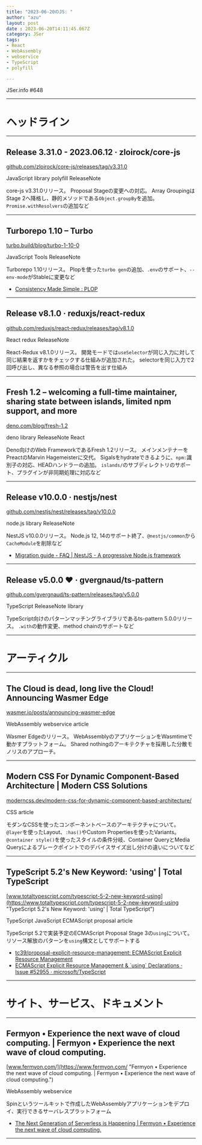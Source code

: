 ```yaml
---
title: "2023-06-20のJS: "
author: "azu"
layout: post
date : 2023-06-20T14:11:45.067Z
category: JSer
tags:
- React
- WebAssembly
- webservice
- TypeScript
- polyfill

---
```


JSer.info #648

----

<h1 class="site-genre">ヘッドライン</h1>

----

## Release 3.31.0 - 2023.06.12 · zloirock/core-js
[github.com/zloirock/core-js/releases/tag/v3.31.0](https://github.com/zloirock/core-js/releases/tag/v3.31.0 "Release 3.31.0 - 2023.06.12 · zloirock/core-js")
<p class="jser-tags jser-tag-icon"><span class="jser-tag">JavaScript</span> <span class="jser-tag">library</span> <span class="jser-tag">polyfill</span> <span class="jser-tag">ReleaseNote</span></p>

core-js v3.31.0リリース。
Proposal Stageの変更への対応。
Array GroupingはStage 2へ降格し、静的メソッドである`Object.groupBy`を追加。
`Promise.withResolvers`の追加など


----

## Turborepo 1.10 – Turbo
[turbo.build/blog/turbo-1-10-0](https://turbo.build/blog/turbo-1-10-0 "Turborepo 1.10 – Turbo")
<p class="jser-tags jser-tag-icon"><span class="jser-tag">JavaScript</span> <span class="jser-tag">Tools</span> <span class="jser-tag">ReleaseNote</span></p>

Turborepo 1.10リリース。
Plopを使った`turbo gen`の追加、`.env`のサポート、`--env-mode`がStableに変更など

- [Consistency Made Simple : PLOP](https://plopjs.com/ "Consistency Made Simple : PLOP")

----

## Release v8.1.0 · reduxjs/react-redux
[github.com/reduxjs/react-redux/releases/tag/v8.1.0](https://github.com/reduxjs/react-redux/releases/tag/v8.1.0 "Release v8.1.0 · reduxjs/react-redux")
<p class="jser-tags jser-tag-icon"><span class="jser-tag">React</span> <span class="jser-tag">redux</span> <span class="jser-tag">ReleaseNote</span></p>

React-Redux v8.1.0リリース。
開発モードでは`useSelector`が同じ入力に対して同じ結果を返すかをチェックする仕組みが追加された。
selectorを同じ入力で2回呼び出し、異なる参照の場合は警告を出す仕組み


----

## Fresh 1.2 – welcoming a full-time maintainer, sharing state between islands, limited npm support, and more
[deno.com/blog/fresh-1.2](https://deno.com/blog/fresh-1.2 "Fresh 1.2 – welcoming a full-time maintainer, sharing state between islands, limited npm support, and more")
<p class="jser-tags jser-tag-icon"><span class="jser-tag">deno</span> <span class="jser-tag">library</span> <span class="jser-tag">ReleaseNote</span> <span class="jser-tag">React</span></p>

Deno向けのWeb FrameworkであるFresh 1.2リリース。
メインメンテナーをPreactのMarvin Hagemeisterに交代。
Sigalsをhydrateできるように、`npm:`識別子の対応、HEADハンドラーの追加。
`islands/`のサブディレクトリのサポート、プラグインが非同期処理に対応など


----

## Release v10.0.0 · nestjs/nest
[github.com/nestjs/nest/releases/tag/v10.0.0](https://github.com/nestjs/nest/releases/tag/v10.0.0 "Release v10.0.0 · nestjs/nest")
<p class="jser-tags jser-tag-icon"><span class="jser-tag">node.js</span> <span class="jser-tag">library</span> <span class="jser-tag">ReleaseNote</span></p>

NestJS v10.0.0リリース。
Node.js 12, 14のサポート終了、`@nestjs/common`から`CacheModule`を削除など

- [Migration guide - FAQ | NestJS - A progressive Node.js framework](https://docs.nestjs.com/migration-guide "Migration guide - FAQ | NestJS - A progressive Node.js framework")

----

## Release v5.0.0 ❤️ · gvergnaud/ts-pattern
[github.com/gvergnaud/ts-pattern/releases/tag/v5.0.0](https://github.com/gvergnaud/ts-pattern/releases/tag/v5.0.0 "Release v5.0.0 ❤️ · gvergnaud/ts-pattern")
<p class="jser-tags jser-tag-icon"><span class="jser-tag">TypeScript</span> <span class="jser-tag">ReleaseNote</span> <span class="jser-tag">library</span></p>

TypeScript向けのパターンマッチングライブラリであるts-pattern 5.0.0リリース。
`.with`の動作変更、method chainのサポートなど


----
<h1 class="site-genre">アーティクル</h1>

----

## The Cloud is dead, long live the Cloud! Announcing Wasmer Edge
[wasmer.io/posts/announcing-wasmer-edge](https://wasmer.io/posts/announcing-wasmer-edge "The Cloud is dead, long live the Cloud! Announcing Wasmer Edge")
<p class="jser-tags jser-tag-icon"><span class="jser-tag">WebAssembly</span> <span class="jser-tag">webservice</span> <span class="jser-tag">article</span></p>

Wasmer Edgeのリリース。
WebAssemblyのアプリケーションをWasmtimeで動かすプラットフォーム。
Shared nothingのアーキテクチャを採用した分散モノリスのアプローチ。


----

## Modern CSS For Dynamic Component-Based Architecture | Modern CSS Solutions
[moderncss.dev/modern-css-for-dynamic-component-based-architecture/](https://moderncss.dev/modern-css-for-dynamic-component-based-architecture/ "Modern CSS For Dynamic Component-Based Architecture | Modern CSS Solutions")
<p class="jser-tags jser-tag-icon"><span class="jser-tag">CSS</span> <span class="jser-tag">article</span></p>

モダンなCSSを使ったコンポーネントベースのアーキテクチャについて。
`@layer`を使ったLayout、`:has()`やCustom Propertiesを使ったVariants。
`@container style()`を使ったスタイルの条件分岐、Container QueryとMedia Queryによるブレークポイントでのデバイスサイズ出し分けの違いについてなど


----

## TypeScript 5.2&#039;s New Keyword: &#039;using&#039; | Total TypeScript
[www.totaltypescript.com/typescript-5-2-new-keyword-using](https://www.totaltypescript.com/typescript-5-2-new-keyword-using "TypeScript 5.2&#039;s New Keyword: &#039;using&#039; | Total TypeScript")
<p class="jser-tags jser-tag-icon"><span class="jser-tag">TypeScript</span> <span class="jser-tag">JavaScript</span> <span class="jser-tag">ECMAScript</span> <span class="jser-tag">proposal</span> <span class="jser-tag">article</span></p>

TypeScript 5.2で実装予定のECMAScript Proposal Stage 3の`using`について。
リソース解放のパターンを`using`構文としてサポートする

- [tc39/proposal-explicit-resource-management: ECMAScript Explicit Resource Management](https://github.com/tc39/proposal-explicit-resource-management "tc39/proposal-explicit-resource-management: ECMAScript Explicit Resource Management")
- [ECMAScript Explicit Resource Management &amp; \`using\` Declarations · Issue #52955 · microsoft/TypeScript](https://github.com/microsoft/TypeScript/issues/52955 "ECMAScript Explicit Resource Management &amp;amp; \&#x60;using\&#x60; Declarations · Issue #52955 · microsoft/TypeScript")

----
<h1 class="site-genre">サイト、サービス、ドキュメント</h1>

----

## Fermyon • Experience the next wave of cloud computing. | Fermyon • Experience the next wave of cloud computing.
[www.fermyon.com/](https://www.fermyon.com/ "Fermyon • Experience the next wave of cloud computing. | Fermyon • Experience the next wave of cloud computing.")
<p class="jser-tags jser-tag-icon"><span class="jser-tag">WebAssembly</span> <span class="jser-tag">webservice</span></p>

Spinというツールキットで作成したWebAssemblyアプリケーションをデプロイ、実行できるサーバレスプラットフォーム

- [The Next Generation of Serverless is Happening | Fermyon • Experience the next wave of cloud computing.](https://www.fermyon.com/blog/next-generation-of-serverless-is-happening "The Next Generation of Serverless is Happening | Fermyon • Experience the next wave of cloud computing.")

----
